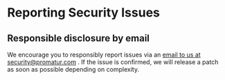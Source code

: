 # Reporting Security Issues

## Responsible disclosure by email

We encourage you to responsibly report issues via
an [email to us at security@promatur.com](mailto:security@promatur.com?subject=Reporting%20Vulnerability%20in%20SC%20Analytics)
. If the issue is confirmed, we will release a patch as soon as possible depending on complexity.
